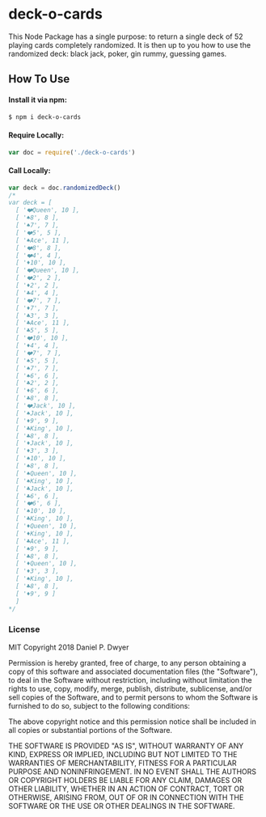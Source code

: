 # deck-o-cards


This Node Package has a single purpose: to return a single deck of 52 playing cards completely randomized. It is then up to you how to use the randomized deck: black jack, poker, gin rummy, guessing games.

## How To Use
#### Install it via npm:
```bash
$ npm i deck-o-cards
```
#### Require Locally:
```js
var doc = require('./deck-o-cards')
```
 #### Call Locally:
```js
var deck = doc.randomizedDeck()
/*
var deck = [
  [ '❤️Queen', 10 ],
  [ '♠️8', 8 ],
  [ '♠️7', 7 ],
  [ '❤️5', 5 ],
  [ '♠️Ace', 11 ],
  [ '❤️8', 8 ],
  [ '❤️4', 4 ],
  [ '♦️10', 10 ],
  [ '❤️Queen', 10 ],
  [ '❤️2', 2 ],
  [ '♦️2', 2 ],
  [ '♣️4', 4 ],
  [ '❤️7', 7 ],
  [ '♦️7', 7 ],
  [ '♣️3', 3 ],
  [ '♣️Ace', 11 ],
  [ '♣️5', 5 ],
  [ '❤️10', 10 ],
  [ '♦️4', 4 ],
  [ '❤️7', 7 ],
  [ '♠️5', 5 ],
  [ '♠️7', 7 ],
  [ '♠️6', 6 ],
  [ '♣️2', 2 ],
  [ '♦️6', 6 ],
  [ '♣️8', 8 ],
  [ '❤️Jack', 10 ],
  [ '♠️Jack', 10 ],
  [ '♦️9', 9 ],
  [ '♣️King', 10 ],
  [ '♣️8', 8 ],
  [ '♦️Jack', 10 ],
  [ '♦️3', 3 ],
  [ '♠️10', 10 ],
  [ '♠️8', 8 ],
  [ '♠️Queen', 10 ],
  [ '♠️King', 10 ],
  [ '♣️Jack', 10 ],
  [ '♣️6', 6 ],
  [ '❤️6', 6 ],
  [ '♠️10', 10 ],
  [ '♣️King', 10 ],
  [ '♦️Queen', 10 ],
  [ '♦️King', 10 ],
  [ '♣️Ace', 11 ],
  [ '♠️9', 9 ],
  [ '♣️8', 8 ],
  [ '♦️Queen', 10 ],
  [ '♦️3', 3 ],
  [ '♠️King', 10 ],
  [ '♣️8', 8 ],
  [ '♦️9', 9 ]
  ]
*/
```

### License

MIT Copyright 2018 Daniel P. Dwyer

Permission is hereby granted, free of charge, to any person obtaining a copy of this software and associated documentation files (the "Software"), to deal in the Software without restriction, including without limitation the rights to use, copy, modify, merge, publish, distribute, sublicense, and/or sell copies of the Software, and to permit persons to whom the Software is furnished to do so, subject to the following conditions:

The above copyright notice and this permission notice shall be included in all copies or substantial portions of the Software.

THE SOFTWARE IS PROVIDED "AS IS", WITHOUT WARRANTY OF ANY KIND, EXPRESS OR IMPLIED, INCLUDING BUT NOT LIMITED TO THE WARRANTIES OF MERCHANTABILITY, FITNESS FOR A PARTICULAR PURPOSE AND NONINFRINGEMENT. IN NO EVENT SHALL THE AUTHORS OR COPYRIGHT HOLDERS BE LIABLE FOR ANY CLAIM, DAMAGES OR OTHER LIABILITY, WHETHER IN AN ACTION OF CONTRACT, TORT OR OTHERWISE, ARISING FROM, OUT OF OR IN CONNECTION WITH THE SOFTWARE OR THE USE OR OTHER DEALINGS IN THE SOFTWARE.
